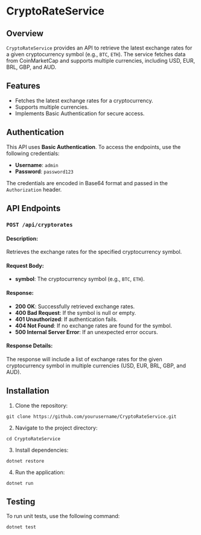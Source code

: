# CryptoRateService

## Overview

`CryptoRateService` provides an API to retrieve the latest exchange rates for a given cryptocurrency symbol (e.g., `BTC`, `ETH`). The service fetches data from CoinMarketCap and supports multiple currencies, including USD, EUR, BRL, GBP, and AUD.

## Features

- Fetches the latest exchange rates for a cryptocurrency.
- Supports multiple currencies.
- Implements Basic Authentication for secure access.

## Authentication

This API uses **Basic Authentication**. To access the endpoints, use the following credentials:

- **Username**: `admin`
- **Password**: `password123`

The credentials are encoded in Base64 format and passed in the `Authorization` header.

## API Endpoints

### `POST /api/cryptorates`

#### Description:
Retrieves the exchange rates for the specified cryptocurrency symbol.

#### Request Body:
- **symbol**: The cryptocurrency symbol (e.g., `BTC`, `ETH`).

#### Response:

- **200 OK**: Successfully retrieved exchange rates.
- **400 Bad Request**: If the symbol is null or empty.
- **401 Unauthorized**: If authentication fails.
- **404 Not Found**: If no exchange rates are found for the symbol.
- **500 Internal Server Error**: If an unexpected error occurs.

#### Response Details:
The response will include a list of exchange rates for the given cryptocurrency symbol in multiple currencies (USD, EUR, BRL, GBP, and AUD).

## Installation

1. Clone the repository:

```
git clone https://github.com/yourusername/CryptoRateService.git
```

2. Navigate to the project directory:
```
cd CryptoRateService
```

3. Install dependencies:
```
dotnet restore
```

4. Run the application: 
```
dotnet run
```

## Testing
To run unit tests, use the following command:
```
dotnet test
```

